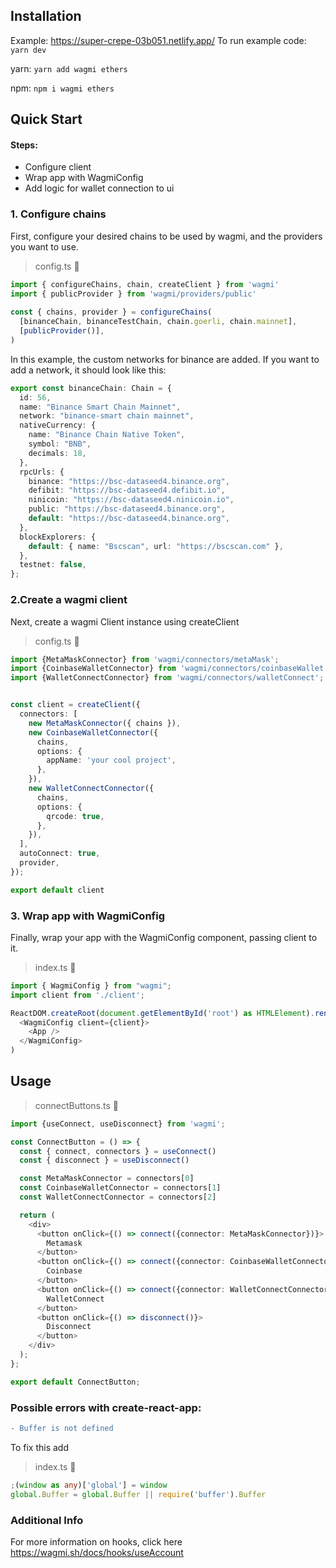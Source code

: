 ## Installation
Example: https://super-crepe-03b051.netlify.app/
To run example code: ```yarn dev```

yarn: 
```yarn add wagmi ethers```

npm:
```npm i wagmi ethers```

## Quick Start

#### Steps:
- Configure client
- Wrap app with WagmiConfig
- Add logic for wallet connection to ui

### 1. Configure chains
   
First, configure your desired chains to be used by wagmi, and the providers you want to use.

> config.ts 🔵

```typescript
import { configureChains, chain, createClient } from 'wagmi'
import { publicProvider } from 'wagmi/providers/public'
 
const { chains, provider } = configureChains(
  [binanceChain, binanceTestChain, chain.goerli, chain.mainnet],
  [publicProvider()],
)
```

In this example, the custom networks for binance are added. If you want to add a network, it should look like this:

```typescript
export const binanceChain: Chain = {
  id: 56,
  name: "Binance Smart Chain Mainnet",
  network: "binance-smart chain mainnet",
  nativeCurrency: {
    name: "Binance Chain Native Token",
    symbol: "BNB",
    decimals: 18,
  },
  rpcUrls: {
    binance: "https://bsc-dataseed4.binance.org",
    defibit: "https://bsc-dataseed4.defibit.io",
    ninicoin: "https://bsc-dataseed4.ninicoin.io",
    public: "https://bsc-dataseed4.binance.org",
    default: "https://bsc-dataseed4.binance.org",
  },
  blockExplorers: {
    default: { name: "Bscscan", url: "https://bscscan.com" },
  },
  testnet: false,
};
```

### 2.Create a wagmi client

Next, create a wagmi Client instance using createClient

> config.ts 🔵

```typescript
import {MetaMaskConnector} from 'wagmi/connectors/metaMask';
import {CoinbaseWalletConnector} from 'wagmi/connectors/coinbaseWallet';
import {WalletConnectConnector} from 'wagmi/connectors/walletConnect';


const client = createClient({
  connectors: [
    new MetaMaskConnector({ chains }),
    new CoinbaseWalletConnector({
      chains,
      options: {
        appName: 'your cool project',
      },
    }),
    new WalletConnectConnector({
      chains,
      options: {
        qrcode: true,
      },
    }),
  ],
  autoConnect: true,
  provider,
});

export default client
```

### 3. Wrap app with WagmiConfig
Finally, wrap your app with the WagmiConfig component, passing client to it.

> index.ts 🔵

```typescript jsx
import { WagmiConfig } from "wagmi";
import client from './client';

ReactDOM.createRoot(document.getElementById('root') as HTMLElement).render(
  <WagmiConfig client={client}>
    <App /> 
  </WagmiConfig>
)
```

## Usage

> connectButtons.ts 🔵

```typescript jsx
import {useConnect, useDisconnect} from 'wagmi';

const ConnectButton = () => {
  const { connect, connectors } = useConnect()
  const { disconnect } = useDisconnect()

  const MetaMaskConnector = connectors[0]
  const CoinbaseWalletConnector = connectors[1]
  const WalletConnectConnector = connectors[2]

  return (
    <div>
      <button onClick={() => connect({connector: MetaMaskConnector})}>
        Metamask
      </button>
      <button onClick={() => connect({connector: CoinbaseWalletConnector})}>
        Coinbase
      </button>
      <button onClick={() => connect({connector: WalletConnectConnector})}>
        WalletConnect
      </button>
      <button onClick={() => disconnect()}>
        Disconnect
      </button>
    </div>
  );
};

export default ConnectButton;
```

### Possible errors with create-react-app:
```diff
- Buffer is not defined
```

To fix this add
> index.ts 🔵

```typescript 
;(window as any)['global'] = window
global.Buffer = global.Buffer || require('buffer').Buffer
```

### Additional Info
For more information on hooks, click here https://wagmi.sh/docs/hooks/useAccount
